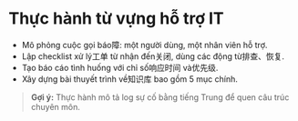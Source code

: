 # Thực hành từ vựng hỗ trợ IT

- Mô phỏng cuộc gọi báo障: một người dùng, một nhân viên hỗ trợ.
- Lập checklist xử lý工单 từ nhận đến关闭, dùng các động từ排查、恢复.
- Tạo báo cáo tình huống với chỉ số响应时间 và优先级.
- Xây dựng bài thuyết trình về知识库 bao gồm 5 mục chính.

> **Gợi ý:** Thực hành mô tả log sự cố bằng tiếng Trung để quen câu trúc chuyên môn.
